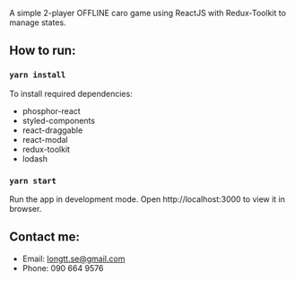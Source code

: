 A simple 2-player OFFLINE caro game using ReactJS with Redux-Toolkit to manage states.

## How to run:
### `yarn install`
To install required dependencies:
- phosphor-react
- styled-components
- react-draggable
- react-modal
- redux-toolkit
- lodash

### `yarn start`
Run the app in development mode. 
Open http://localhost:3000 to view it in browser.

## Contact me:
- Email: longtt.se@gmail.com 
- Phone: 090 664 9576
